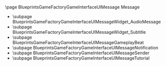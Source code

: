 \page BlueprintsGameFactoryGameInterfaceUIMessage Message
- \subpage BlueprintsGameFactoryGameInterfaceUIMessageWidget_AudioMessage
- \subpage BlueprintsGameFactoryGameInterfaceUIMessageWidget_Subtitle
- \subpage BlueprintsGameFactoryGameInterfaceUIMessageGameplayBeat
- \subpage BlueprintsGameFactoryGameInterfaceUIMessageNotification
- \subpage BlueprintsGameFactoryGameInterfaceUIMessageSender
- \subpage BlueprintsGameFactoryGameInterfaceUIMessageTutorial
